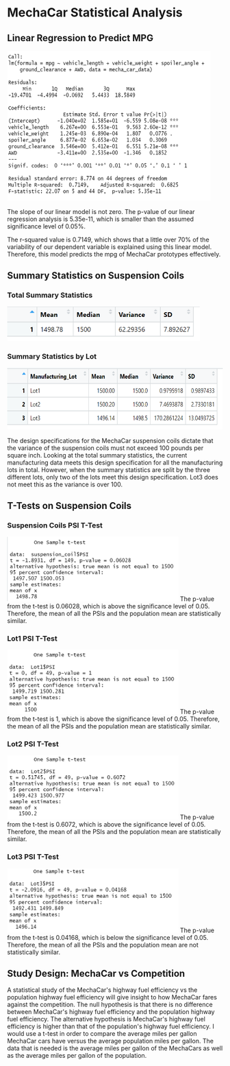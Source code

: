 # MechaCar Statistical Analysis
## Linear Regression to Predict MPG
<img src="https://github.com/kochx384/MechaCar_Statistical_Analysis/blob/main/images/linear_regression_summary.PNG" width="475" height="350">

The slope of our linear model is not zero. The p-value of our linear regression analysis is 5.35e-11, which is smaller than the assumed significance level of 0.05%. 

The r-squared value is 0.7149, which shows that a little over 70% of the variability of our dependent variable is explained using this linear model. Therefore, this model predicts the mpg of MechaCar prototypes effectively.

## Summary Statistics on Suspension Coils
### Total Summary Statistics
<img src="https://github.com/kochx384/MechaCar_Statistical_Analysis/blob/main/images/suspension_coils_total_summary.PNG" width="450" height="80">

### Summary Statistics by Lot
<img src="https://github.com/kochx384/MechaCar_Statistical_Analysis/blob/main/images/suspension_coils_lot_summary.PNG" width="625" height="145">

The design specifications for the MechaCar suspension coils dictate that the variance of the suspension coils must not exceed 100 pounds per square inch. Looking at the total summary statistics, the current manufacturing data meets this design specification for all the manufacturing lots in total. However, when the summary statistics are split by the three different lots, only two of the lots meet this design specification. Lot3 does not meet this as the variance is over 100. 

## T-Tests on Suspension Coils
### Suspension Coils PSI T-Test
<img src="https://github.com/kochx384/MechaCar_Statistical_Analysis/blob/main/images/suspension_coils_all_ttest.PNG" width="400" height="150">
The p-value from the t-test is 0.06028, which is above the significance level of 0.05. Therefore, the mean of all the PSIs and the population mean are statistically similar.

### Lot1 PSI T-Test
<img src="https://github.com/kochx384/MechaCar_Statistical_Analysis/blob/main/images/suspension_coils_lot1_ttest.PNG" width="400" height="150">
The p-value from the t-test is 1, which is above the significance level of 0.05. Therefore, the mean of all the PSIs and the population mean are statistically similar.

### Lot2 PSI T-Test
<img src="https://github.com/kochx384/MechaCar_Statistical_Analysis/blob/main/images/suspension_coils_lot2_ttest.PNG" width="400" height="150">
The p-value from the t-test is 0.6072, which is above the significance level of 0.05. Therefore, the mean of all the PSIs and the population mean are statistically similar.

### Lot3 PSI T-Test
<img src="https://github.com/kochx384/MechaCar_Statistical_Analysis/blob/main/images/suspension_coils_lot3_ttest.PNG" width="400" height="150">
The p-value from the t-test is 0.04168, which is below the significance level of 0.05. Therefore, the mean of all the PSIs and the population mean are not statistically similar.

## Study Design: MechaCar vs Competition
A statistical study of the MechaCar's highway fuel efficiency vs the population highway fuel efficiency will give insight to how MechaCar fares against the competition. The null hypothesis is that there is no difference between MechaCar's highway fuel efficiency and the population highway fuel efficiency. The alternative hypothesis is MechaCar's highway fuel efficiency is higher than that of the population's highway fuel efficiency. I would use a t-test in order to compare the average miles per gallon MechaCar cars have versus the average population miles per gallon. The data that is needed is the average miles per gallon of the MechaCars as well as the average miles per gallon of the population.
